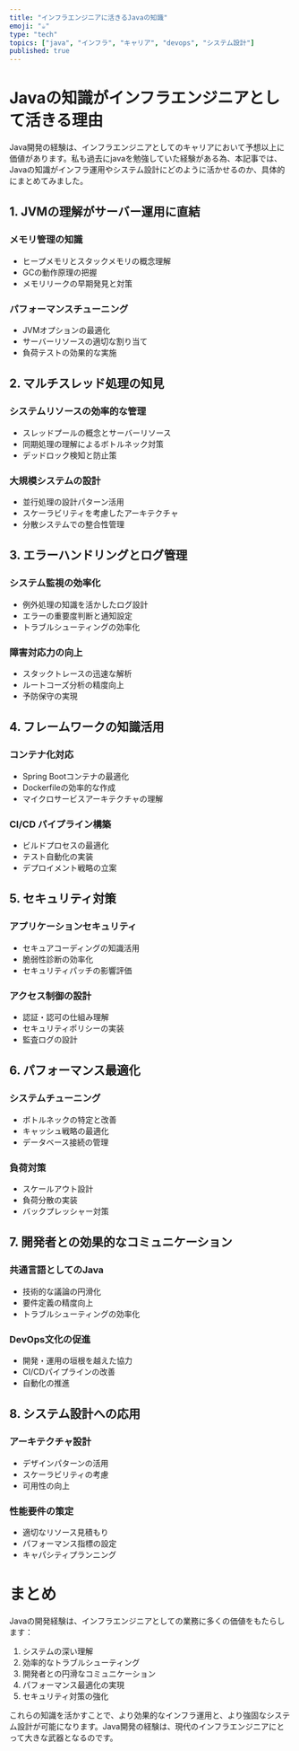 ```yaml
---
title: "インフラエンジニアに活きるJavaの知識"
emoji: "☕"
type: "tech"
topics: ["java", "インフラ", "キャリア", "devops", "システム設計"]
published: true
---
```


# Javaの知識がインフラエンジニアとして活きる理由

Java開発の経験は、インフラエンジニアとしてのキャリアにおいて予想以上に価値があります。私も過去にjavaを勉強していた経験がある為、本記事では、Javaの知識がインフラ運用やシステム設計にどのように活かせるのか、具体的にまとめてみました。

## 1. JVMの理解がサーバー運用に直結

### メモリ管理の知識
- ヒープメモリとスタックメモリの概念理解
- GCの動作原理の把握
- メモリリークの早期発見と対策

### パフォーマンスチューニング
- JVMオプションの最適化
- サーバーリソースの適切な割り当て
- 負荷テストの効果的な実施

## 2. マルチスレッド処理の知見

### システムリソースの効率的な管理
- スレッドプールの概念とサーバーリソース
- 同期処理の理解によるボトルネック対策
- デッドロック検知と防止策

### 大規模システムの設計
- 並行処理の設計パターン活用
- スケーラビリティを考慮したアーキテクチャ
- 分散システムでの整合性管理

## 3. エラーハンドリングとログ管理

### システム監視の効率化
- 例外処理の知識を活かしたログ設計
- エラーの重要度判断と通知設定
- トラブルシューティングの効率化

### 障害対応力の向上
- スタックトレースの迅速な解析
- ルートコーズ分析の精度向上
- 予防保守の実現

## 4. フレームワークの知識活用

### コンテナ化対応
- Spring Bootコンテナの最適化
- Dockerfileの効率的な作成
- マイクロサービスアーキテクチャの理解

### CI/CD パイプライン構築
- ビルドプロセスの最適化
- テスト自動化の実装
- デプロイメント戦略の立案

## 5. セキュリティ対策

### アプリケーションセキュリティ
- セキュアコーディングの知識活用
- 脆弱性診断の効率化
- セキュリティパッチの影響評価

### アクセス制御の設計
- 認証・認可の仕組み理解
- セキュリティポリシーの実装
- 監査ログの設計

## 6. パフォーマンス最適化

### システムチューニング
- ボトルネックの特定と改善
- キャッシュ戦略の最適化
- データベース接続の管理

### 負荷対策
- スケールアウト設計
- 負荷分散の実装
- バックプレッシャー対策

## 7. 開発者との効果的なコミュニケーション

### 共通言語としてのJava
- 技術的な議論の円滑化
- 要件定義の精度向上
- トラブルシューティングの効率化

### DevOps文化の促進
- 開発・運用の垣根を越えた協力
- CI/CDパイプラインの改善
- 自動化の推進

## 8. システム設計への応用

### アーキテクチャ設計
- デザインパターンの活用
- スケーラビリティの考慮
- 可用性の向上

### 性能要件の策定
- 適切なリソース見積もり
- パフォーマンス指標の設定
- キャパシティプランニング

# まとめ

Javaの開発経験は、インフラエンジニアとしての業務に多くの価値をもたらします：

1. システムの深い理解
2. 効率的なトラブルシューティング
3. 開発者との円滑なコミュニケーション
4. パフォーマンス最適化の実現
5. セキュリティ対策の強化

これらの知識を活かすことで、より効果的なインフラ運用と、より強固なシステム設計が可能になります。Java開発の経験は、現代のインフラエンジニアにとって大きな武器となるのです。 
